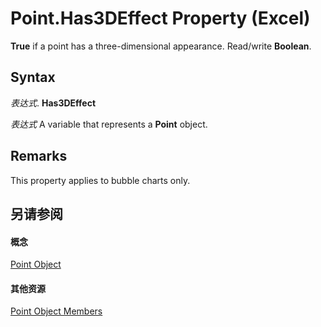 
# Point.Has3DEffect Property (Excel)

 **True** if a point has a three-dimensional appearance. Read/write **Boolean**.


## Syntax

 _表达式_. **Has3DEffect**

 _表达式_ A variable that represents a **Point** object.


## Remarks

This property applies to bubble charts only.


## 另请参阅


#### 概念


[Point Object](48ed9aec-2d29-ec4d-8e55-fca13982c358.md)
#### 其他资源


[Point Object Members](http://msdn.microsoft.com/library/a533258d-fc3b-9fe1-2a77-a55ecbe7bd7a%28Office.15%29.aspx)